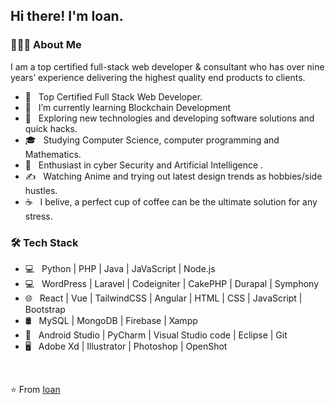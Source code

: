 <h2> Hi there! I'm Ioan.</h2>

<h3> 👨🏻‍💻 About Me </h3>
I am a top certified full-stack web developer & consultant who has over nine years’ experience delivering the highest quality end products to clients.

- 💼 &nbsp; Top Certified Full Stack Web Developer.
- 🔭 &nbsp; I’m currently learning Blockchain Development
- 🤔 &nbsp; Exploring new technologies and developing software solutions and quick hacks.
- 🎓 &nbsp; Studying Computer Science, computer programming and Mathematics.
- 🌱 &nbsp; Enthusiast in cyber Security and Artificial Intelligence .
- ✍️ &nbsp; Watching Anime and trying out latest design trends as hobbies/side hustles.
- ☕ &nbsp; I belive, a perfect cup of coffee can be the ultimate solution for any stress. 

<h3>🛠 Tech Stack</h3>

- 💻 &nbsp; Python | PHP | Java | JaVaScript | Node.js 
- 💻 &nbsp; WordPress | Laravel | Codeigniter | CakePHP | Durapal | Symphony
- 🌐 &nbsp; React | Vue | TailwindCSS | Angular | HTML | CSS | JavaScript | Bootstrap 
- 🛢 &nbsp; MySQL | MongoDB | Firebase | Xampp
- 🔧 &nbsp; Android Studio | PyCharm | Visual Studio code | Eclipse | Git
- 🖥 &nbsp; Adobe Xd | Illustrator | Photoshop | OpenShot

<br>


⭐️ From [Ioan](https://github.com/ioanpanaite)
